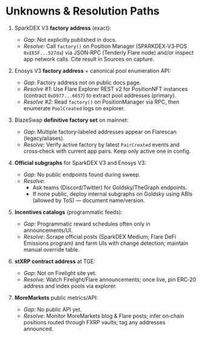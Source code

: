 # Unknowns & Resolution Paths

1) SparkDEX V3 **factory address** (exact):
   - *Gap*: Not explicitly published in docs.
   - *Resolve*: Call `factory()` on Position Manager (SPARKDEX‑V3‑POS `0xEE5F...527da`) via JSON‑RPC (Tenderly Flare node) and/or inspect app network calls. Cite result in Sources on capture. 

2) Enosys V3 **factory address** + canonical pool enumeration API:
   - *Gap*: Factory address not on public docs page.
   - *Resolve #1*: Use Flare Explorer REST v2 for PositionNFT instances (contract `0xD977...6657`) to extract pool addresses (primary). 
   - *Resolve #2*: Read `factory()` on PositionManager via RPC, then enumerate `PoolCreated` logs on explorer.

3) BlazeSwap **definitive factory set** on mainnet:
   - *Gap*: Multiple factory‑labeled addresses appear on Flarescan (legacy/aliases).
   - *Resolve*: Verify active factory by latest `PairCreated` events and cross‑check with current app pairs. Keep only active one in config. 

4) **Official subgraphs** for SparkDEX V3 and Enosys V3:
   - *Gap*: No public endpoints found during sweep.
   - *Resolve*: 
     - Ask teams (Discord/Twitter) for Goldsky/TheGraph endpoints.
     - If none public, deploy internal subgraphs on Goldsky using ABIs (allowed by ToS) — document name/version. 

5) **Incentives catalogs** (programmatic feeds):
   - *Gap*: Programmatic reward schedules often only in announcements/UI.
   - *Resolve*: Scrape official posts (SparkDEX Medium; Flare DeFi Emissions program) and farm UIs with change detection; maintain manual override table. 

6) **stXRP contract address** at TGE:
   - *Gap*: Not on Firelight site yet.
   - *Resolve*: Watch Firelight/Flare announcements; once live, pin ERC‑20 address and index pools via explorer. 

7) **MoreMarkets** public metrics/API:
   - *Gap*: No public API yet.
   - *Resolve*: Monitor MoreMarkets blog & Flare posts; infer on‑chain positions routed through FXRP vaults; tag any addresses announced. 